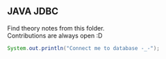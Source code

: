 ## JAVA JDBC

Find theory notes from this folder. </br>
Contributions are always open :D

```java
System.out.println("Connect me to database -_-");
```
